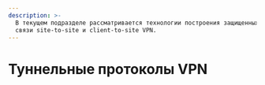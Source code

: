 ```yaml
---
description: >-
  В текущем подразделе рассматривается технологии построения защищенных каналов
  связи site-to-site и client-to-site VPN.
---
```


# Туннельные протоколы VPN

